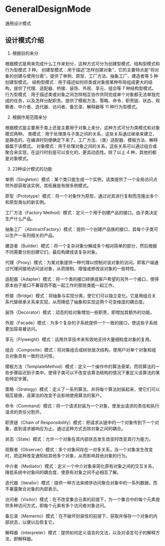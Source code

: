 # GeneralDesignMode
通用设计模式

## 设计模式介绍
1. 根据目的来分

根据模式是用来完成什么工作来划分，这种方式可分为创建型模式、结构型模式和行为型模式 3 种。
创建型模式：用于描述“怎样创建对象”，它的主要特点是“将对象的创建与使用分离”。提供了单例、原型、工厂方法、抽象工厂、建造者等 5 种创建型模式。
结构型模式：用于描述如何将类或对象按某种布局组成更大的结构，提供了代理、适配器、桥接、装饰、外观、享元、组合等 7 种结构型模式。
行为型模式：用于描述类或对象之间怎样相互协作共同完成单个对象都无法单独完成的任务，以及怎样分配职责。提供了模板方法、策略、命令、职责链、状态、观察者、中介者、迭代器、访问者、备忘录、解释器等 11 种行为型模式。

2. 根据作用范围来分

根据模式是主要用于类上还是主要用于对象上来分，这种方式可分为类模式和对象模式两种。
类模式：用于处理类与子类之间的关系，这些关系通过继承来建立，是静态的，在编译时刻便确定下来了。工厂方法、（类）适配器、模板方法、解释器属于该模式。
对象模式：用于处理对象之间的关系，这些关系可以通过组合或聚合来实现，在运行时刻是可以变化的，更具动态性。除了以上 4 种，其他的都是对象模式。

3. 23种设计模式的功能

单例（Singleton）模式：某个类只能生成一个实例，该类提供了一个全局访问点供外部获取该实例，其拓展是有限多例模式。

原型（Prototype）模式：将一个对象作为原型，通过对其进行复制而克隆出多个和原型类似的新实例。

工厂方法（Factory Method）模式：定义一个用于创建产品的接口，由子类决定生产什么产品。

抽象工厂（AbstractFactory）模式：提供一个创建产品族的接口，其每个子类可以生产一系列相关的产品。

建造者（Builder）模式：将一个复杂对象分解成多个相对简单的部分，然后根据不同需要分别创建它们，最后构建成该复杂对象。

代理（Proxy）模式：为某对象提供一种代理以控制对该对象的访问。即客户端通过代理间接地访问该对象，从而限制、增强或修改该对象的一些特性。

适配器（Adapter）模式：将一个类的接口转换成客户希望的另外一个接口，使得原本由于接口不兼容而不能一起工作的那些类能一起工作。

桥接（Bridge）模式：将抽象与实现分离，使它们可以独立变化。它是用组合关系代替继承关系来实现，从而降低了抽象和实现这两个可变维度的耦合度。

装饰（Decorator）模式：动态的给对象增加一些职责，即增加其额外的功能。

外观（Facade）模式：为多个复杂的子系统提供一个一致的接口，使这些子系统更加容易被访问。

享元（Flyweight）模式：运用共享技术来有效地支持大量细粒度对象的复用。

组合（Composite）模式：将对象组合成树状层次结构，使用户对单个对象和组合对象具有一致的访问性。

模板方法（TemplateMethod）模式：定义一个操作中的算法骨架，而将算法的一些步骤延迟到子类中，使得子类可以不改变该算法结构的情况下重定义该算法的某些特定步骤。

策略（Strategy）模式：定义了一系列算法，并将每个算法封装起来，使它们可以相互替换，且算法的改变不会影响使用算法的客户。

命令（Command）模式：将一个请求封装为一个对象，使发出请求的责任和执行请求的责任分割开。

职责链（Chain of Responsibility）模式：把请求从链中的一个对象传到下一个对象，直到请求被响应为止。通过这种方式去除对象之间的耦合。

状态（State）模式：允许一个对象在其内部状态发生改变时改变其行为能力。

观察者（Observer）模式：多个对象间存在一对多关系，当一个对象发生改变时，把这种改变通知给其他多个对象，从而影响其他对象的行为。

中介者（Mediator）模式：定义一个中介对象来简化原有对象之间的交互关系，降低系统中对象间的耦合度，使原有对象之间不必相互了解。

迭代器（Iterator）模式：提供一种方法来顺序访问聚合对象中的一系列数据，而不暴露聚合对象的内部表示。

访问者（Visitor）模式：在不改变集合元素的前提下，为一个集合中的每个元素提供多种访问方式，即每个元素有多个访问者对象访问。

备忘录（Memento）模式：在不破坏封装性的前提下，获取并保存一个对象的内部状态，以便以后恢复它。

解释器（Interpreter）模式：提供如何定义语言的文法，以及对语言句子的解释方法，即解释器。
